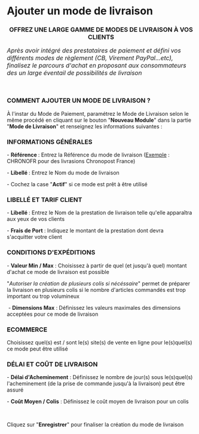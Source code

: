 # Ajouter un mode de livraison


<h3 style="text-align: center;">OFFREZ UNE LARGE GAMME DE MODES DE LIVRAISON &Agrave; VOS CLIENTS</h3>


<p><span style="font-size: 12pt;"><em>Apr&egrave;s avoir int&eacute;gr&eacute; des prestataires de paiement et d&eacute;fini vos diff&eacute;rents modes de r&egrave;glement (CB, Virement PayPal...etc), finalisez le parcours d'achat en proposant aux consommateurs des un large &eacute;ventail de possibilit&eacute;s de livraison</em></span></p>
<p>&nbsp;</p>


<h3>COMMENT AJOUTER UN MODE DE LIVRAISON ?</h3>
<p>&Agrave; l'instar du Mode de Paiement, param&eacute;trez le Mode de Livraison selon le m&ecirc;me proc&eacute;d&eacute; en cliquant sur le bouton "<strong>Nouveau Module</strong>" dans la partie "<strong>Mode de Livraison</strong>" et renseignez les informations suivantes :</p>


<h3>INFORMATIONS G&Eacute;N&Eacute;RALES</h3>
<p>-&nbsp;<strong>R&eacute;f&eacute;rence&nbsp;</strong>: Entrez la R&eacute;f&eacute;rence du mode de livraison (<span style="text-decoration: underline;">Exemple</span> : CHRONOFR pour des livrasions Chronopost France)</p>
<p>-&nbsp;<strong>Libell&eacute;&nbsp;</strong>: Entrez le Nom du mode de livraison</p>
<p>- Cochez la case "<strong>Actif</strong>" si ce mode est pr&ecirc;t &agrave; &ecirc;tre utilis&eacute;</p>
<h3>LIBELL&Eacute; ET TARIF CLIENT</h3>
<p>-&nbsp;<strong>Libell&eacute;&nbsp;</strong>: Entrez le Nom de la prestation de livraison telle qu'elle appara&icirc;tra aux yeux de vos clients</p>
<p>-&nbsp;<strong>Frais de Port</strong>&nbsp;: Indiquez le montant de la prestation&nbsp;dont devra s'acquitter&nbsp;votre client</p>
<h3>CONDITIONS D'EXP&Eacute;DITIONS</h3>
<p>-&nbsp;<strong>Valeur Min / Max</strong>&nbsp;: Choisissez &agrave; partir de quel (et jusqu'&agrave; quel) montant d'achat ce mode de livraison est possible</p>
<p>"<em>Autoriser la cr&eacute;ation de plusieurs colis si n&eacute;c&eacute;ssaire</em>" permet de pr&eacute;parer la livraison en plusieurs colis si le nombre d'articles command&eacute;s est trop important ou trop volumineux</p>
<p>&nbsp;-&nbsp;<strong>Dimensions Max</strong>&nbsp;: D&eacute;finissez les valeurs maximales des dimensions accept&eacute;es pour ce mode de livraison</p>
<h3>ECOMMERCE</h3>
<p>Choisissez quel(s) est / sont le(s) site(s) de vente en ligne pour le(s)quel(s) ce mode peut &ecirc;tre utilis&eacute;</p>
<h3>D&Eacute;LAI ET CO&Ucirc;T DE LIVRAISON</h3>
<p>-&nbsp;<strong>D&eacute;lai d'Acheminement</strong>&nbsp;: D&eacute;finissez le nombre de jour(s) sous le(s)quel(s) l'acheminement (de la prise de commande jusqu'&agrave; la livraison) peut &ecirc;tre assur&eacute;</p>
<p>-&nbsp;<strong>Co&ucirc;t Moyen / Colis</strong>&nbsp;: D&eacute;finissez le co&ucirc;t moyen de livraison pour un colis</p>
<p>&nbsp;</p>
<p>Cliquez sur "<strong>Enregistrer</strong>" pour finaliser la cr&eacute;ation du mode de livraison</p>

